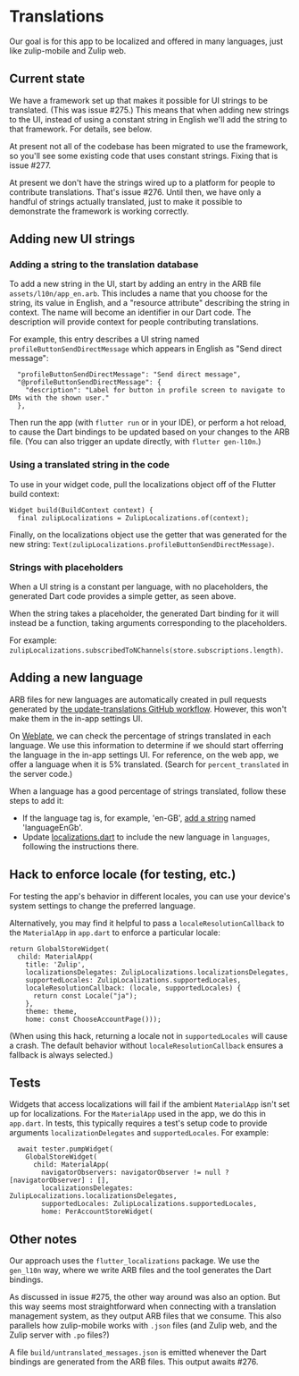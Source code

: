 # Translations

Our goal is for this app to be localized and offered in many
languages, just like zulip-mobile and Zulip web.


## Current state

We have a framework set up that makes it possible for UI strings
to be translated.  (This was issue #275.)  This means that when
adding new strings to the UI, instead of using a constant string
in English we'll add the string to that framework.
For details, see below.

At present not all of the codebase has been migrated to use the framework,
so you'll see some existing code that uses constant strings.
Fixing that is issue #277.

At present we don't have the strings wired up to a platform for
people to contribute translations.  That's issue #276.
Until then, we have only a handful of strings actually translated,
just to make it possible to demonstrate the framework
is working correctly.


## Adding new UI strings

<div id="add-string" />

### Adding a string to the translation database

To add a new string in the UI, start by
adding an entry in the ARB file `assets/l10n/app_en.arb`.
This includes a name that you choose for the string,
its value in English,
and a "resource attribute" describing the string in context.
The name will become an identifier in our Dart code.
The description will provide context for people contributing translations.

For example, this entry describes a UI string
named `profileButtonSendDirectMessage`
which appears in English as "Send direct message":
```
  "profileButtonSendDirectMessage": "Send direct message",
  "@profileButtonSendDirectMessage": {
    "description": "Label for button in profile screen to navigate to DMs with the shown user."
  },
```

Then run the app (with `flutter run` or in your IDE),
or perform a hot reload,
to cause the Dart bindings to be updated based on your
changes to the ARB file.
(You can also trigger an update directly, with `flutter gen-l10n`.)


### Using a translated string in the code

To use in your widget code, pull the localizations object
off of the Flutter build context:
```
Widget build(BuildContext context) {
  final zulipLocalizations = ZulipLocalizations.of(context);
```

Finally, on the localizations object use the getter
that was generated for the new string:
`Text(zulipLocalizations.profileButtonSendDirectMessage)`.


### Strings with placeholders

When a UI string is a constant per language, with no placeholders,
the generated Dart code provides a simple getter, as seen above.

When the string takes a placeholder,
the generated Dart binding for it will instead be a function,
taking arguments corresponding to the placeholders.

For example:
`zulipLocalizations.subscribedToNChannels(store.subscriptions.length)`.


## Adding a new language

ARB files for new languages are automatically created in pull requests generated
by [the update-translations GitHub workflow](/.github/workflows/update-translations.yml).
However, this won't make them in the in-app settings UI.

On [Weblate](https://hosted.weblate.org/projects/zulip/zulip-flutter/),
we can check the percentage of strings translated in each language.
We use this information to determine if we should start offerring the language
in the in-app settings UI.  For reference, on the web app, we offer a language
when it is 5% translated. (Search for `percent_translated` in the server code.)

When a language has a good percentage of strings translated, follow these steps
to add it:

- If the language tag is, for example, 'en-GB', [add a string](#add-string)
  named 'languageEnGb'.
- Update [localizations.dart](/lib/model/localizations.dart) to include the new language in
  `languages`, following the instructions there.

## Hack to enforce locale (for testing, etc.)

For testing the app's behavior in different locales,
you can use your device's system settings to
change the preferred language.

Alternatively, you may find it helpful to
pass a `localeResolutionCallback` to the `MaterialApp` in `app.dart`
to enforce a particular locale:

```
return GlobalStoreWidget(
  child: MaterialApp(
    title: 'Zulip',
    localizationsDelegates: ZulipLocalizations.localizationsDelegates,
    supportedLocales: ZulipLocalizations.supportedLocales,
    localeResolutionCallback: (locale, supportedLocales) {
      return const Locale("ja");
    },
    theme: theme,
    home: const ChooseAccountPage()));
```

(When using this hack, returning a locale not in `supportedLocales` will
cause a crash.
The default behavior without `localeResolutionCallback` ensures
a fallback is always selected.)


## Tests

Widgets that access localizations will fail if
the ambient `MaterialApp` isn't set up for localizations.
For the `MaterialApp` used in the app, we do this in `app.dart`.
In tests, this typically requires a test's setup code to provide
arguments `localizationDelegates` and `supportedLocales`.
For example:

```
  await tester.pumpWidget(
    GlobalStoreWidget(
      child: MaterialApp(
        navigatorObservers: navigatorObserver != null ? [navigatorObserver] : [],
        localizationsDelegates: ZulipLocalizations.localizationsDelegates,
        supportedLocales: ZulipLocalizations.supportedLocales,
        home: PerAccountStoreWidget(
```


## Other notes

Our approach uses the `flutter_localizations` package.
We use the `gen_l10n` way, where we write ARB files
and the tool generates the Dart bindings.

As discussed in issue #275, the other way around was
also an option.  But this way seems most straightforward
when connecting with a translation management system,
as they output ARB files that we consume.
This also parallels how zulip-mobile works with `.json` files
(and Zulip web, and the Zulip server with `.po` files?)

A file `build/untranslated_messages.json` is emitted
whenever the Dart bindings are generated from the ARB files.
This output awaits #276.
